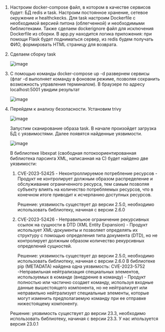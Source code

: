 1. Настроим docker-compose файл, в котором в качестве сервисов будет: БД redis и task. Настроим постоянное хранение, сетевое окружение и healthckecks. Для task настроим Dockerfile с необходимой версией питона (облегченной) и необходимыми библиотеками.
Также сделаем dockerignore файл для исключения Dockerfile из сборки. В app.py находится логика приложения: при помощи Flask будет подниматься сервер, из redis будем получать ФИО, формировать HTML страницу для возврата.
2. Сделаем сборку task
   
   ![image](https://github.com/egorvozhzhov/docker-test/assets/71019753/db5d2afb-49bf-4e46-b8b2-be618a6cc223)
4. С помощью команды docker-compose up -d развернем сервисы (флаг -d выполняет команду в фоновом режиме, позволяя сохранить возможность управления терминалом). В браузере по адресу localhost:5001 увидим результат

   ![image](https://github.com/egorvozhzhov/docker-test/assets/71019753/ca80f44a-9261-461a-b76a-26fc037371b2)

5. Перейдем к анализу безопасности. Установим trivy

   ![image](https://github.com/egorvozhzhov/docker-test/assets/71019753/7183e3b9-f70f-46bc-a4f0-7ba0e8653aa1)

   Запустим сканирование образа task. В начале произойдет загрузка БД с уязвимостями. Далее появятся найденные уязвимости.

   ![image](https://github.com/egorvozhzhov/docker-test/assets/71019753/a2c1653a-6cb3-44cf-80ce-ee10a29b72c7)

   В библиотеке libexpat (свободная потокоориентированная библиотека парсинга XML, написанная на C) будет найдено две уязвимости:
   1. CVE-2023-52425 - Неконтроллируемое потребление ресурсов - Продукт не контролирует должным образом распределение и обслуживание ограниченного ресурса, тем самым позволяя субъекту влиять на количество потребляемых ресурсов, что в конечном итоге приводит к исчерпанию доступных ресурсов.

      Решение: уязвимость существует до версии 2.5.0, необходимо использовать библиотеку, начиная с версии 2.6.0
   2. CVE-2023-52426 - Неправильное ограничение рекурсивных ссылок на сущности в DTD (XML Entity Expansion) - Продукт использует XML-документы и позволяет определять их структуру с помощью определения типа документа (DTD), но не контролирует должным образом количество рекурсивных определений сущностей.

      Решение: уязвимость существует до версии 2.5.0, необходимо использовать библиотеку, начиная с версии 2.6.0
   В библиотеке pip (METADATA) найдена одна уязвимость:
   CVE-2023-5752 -Неправильная нейтрализация специальных элементов, используемых в команде (внедрение в команду) - Продукт полностью или частично создает команду, используя входные данные вышестоящего компонента, но не нейтрализует или неправильно нейтрализует специальные элементы, которые могут изменить предполагаемую команду при ее отправке нижестоящему компоненту.

   Решение: уязвимость существует до версии 23.3, необходимо использовать библиотеку, начиная с версии 23.3. У нас ипользуется версия 23.0.1

